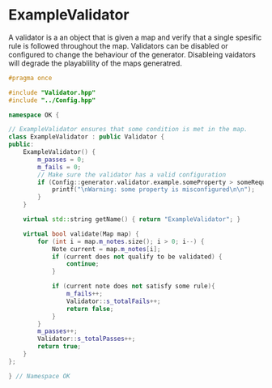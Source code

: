 # ExampleValidator
A validator is a an object that is given a map and verify that a single spesific rule is followed throughout the map. Validators can be disabled or configured to change the behaviour of the generator. Disableing vaidators will degrade the playablility of the maps generatred.
```cpp
#pragma once

#include "Validator.hpp"
#include "../Config.hpp"

namespace OK {

// ExampleValidator ensures that some condition is met in the map.
class ExampleValidator : public Validator {
public:
    ExampleValidator() {
        m_passes = 0;
        m_fails = 0;
        // Make sure the validator has a valid configuration
        if (Config::generator.validator.example.someProperty > someRequirement) {
            printf("\nWarning: some property is misconfigured\n\n");
        }
    }

    virtual std::string getName() { return "ExampleValidator"; }

    virtual bool validate(Map map) {
        for (int i = map.m_notes.size(); i > 0; i--) {
            Note current = map.m_notes[i];
            if (current does not qualify to be validated) {
                continue;
            }

            if (current note does not satisfy some rule){
                m_fails++;
                Validator::s_totalFails++;
                return false;
            }
        }
        m_passes++;
        Validator::s_totalPasses++;
        return true;
    }
};

} // Namespace OK
```